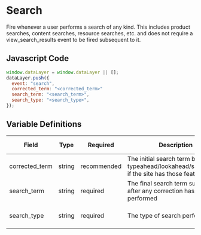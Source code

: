 # Search

Fire whenever a user performs a search of any kind. This includes product searches, content searches, resource searches, etc. and does not require a view_search_results event to be fired subsequent to it.

## Javascript Code

```js
window.dataLayer = window.dataLayer || [];
dataLayer.push({
  event: "search",
  corrected_term: "<corrected_term>"
  search_term: "<search_term>",
  search_type: "<search_type>",
});
```

## Variable Definitions

|Field|Type|Required|Description|Example|Pattern|Min Length|Max Length|Minimum|Maximum|Multiple Of|
| --- | --- | --- | --- | --- | --- | --- | --- | --- | --- | --- |
|corrected_term|string|recommended|The initial search term before typeahead/lookahead/suggestion, if the site has those features.|suns|
|search_term|string|required|The final search term submitted after any correction has been performed|sunscreen,all products|
|search_type|string|required|The type of search performed|global, product finder|